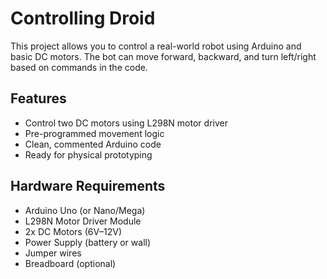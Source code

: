 # Controlling Droid
This project allows you to control a real-world robot using Arduino and basic DC motors. The bot can move forward, backward, and turn left/right based on commands in the code.

## Features

- Control two DC motors using L298N motor driver
- Pre-programmed movement logic
- Clean, commented Arduino code
- Ready for physical prototyping

## Hardware Requirements

- Arduino Uno (or Nano/Mega)
- L298N Motor Driver Module
- 2x DC Motors (6V–12V)
- Power Supply (battery or wall)
- Jumper wires
- Breadboard (optional)


